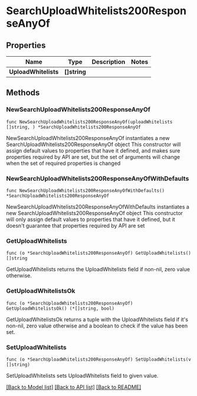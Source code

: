 # SearchUploadWhitelists200ResponseAnyOf

## Properties

Name | Type | Description | Notes
------------ | ------------- | ------------- | -------------
**UploadWhitelists** | **[]string** |  | 

## Methods

### NewSearchUploadWhitelists200ResponseAnyOf

`func NewSearchUploadWhitelists200ResponseAnyOf(uploadWhitelists []string, ) *SearchUploadWhitelists200ResponseAnyOf`

NewSearchUploadWhitelists200ResponseAnyOf instantiates a new SearchUploadWhitelists200ResponseAnyOf object
This constructor will assign default values to properties that have it defined,
and makes sure properties required by API are set, but the set of arguments
will change when the set of required properties is changed

### NewSearchUploadWhitelists200ResponseAnyOfWithDefaults

`func NewSearchUploadWhitelists200ResponseAnyOfWithDefaults() *SearchUploadWhitelists200ResponseAnyOf`

NewSearchUploadWhitelists200ResponseAnyOfWithDefaults instantiates a new SearchUploadWhitelists200ResponseAnyOf object
This constructor will only assign default values to properties that have it defined,
but it doesn't guarantee that properties required by API are set

### GetUploadWhitelists

`func (o *SearchUploadWhitelists200ResponseAnyOf) GetUploadWhitelists() []string`

GetUploadWhitelists returns the UploadWhitelists field if non-nil, zero value otherwise.

### GetUploadWhitelistsOk

`func (o *SearchUploadWhitelists200ResponseAnyOf) GetUploadWhitelistsOk() (*[]string, bool)`

GetUploadWhitelistsOk returns a tuple with the UploadWhitelists field if it's non-nil, zero value otherwise
and a boolean to check if the value has been set.

### SetUploadWhitelists

`func (o *SearchUploadWhitelists200ResponseAnyOf) SetUploadWhitelists(v []string)`

SetUploadWhitelists sets UploadWhitelists field to given value.



[[Back to Model list]](../README.md#documentation-for-models) [[Back to API list]](../README.md#documentation-for-api-endpoints) [[Back to README]](../README.md)


